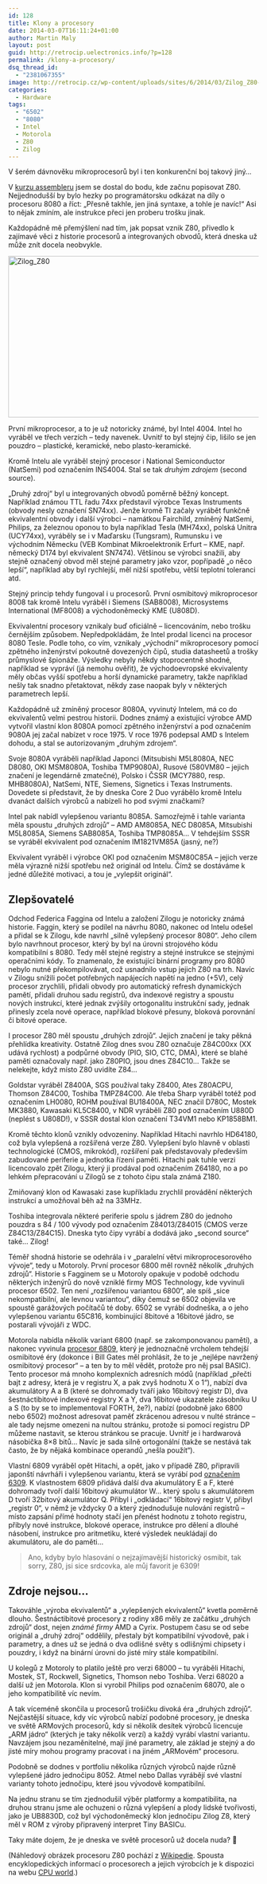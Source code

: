 ```yaml
---
id: 128
title: Klony a procesory
date: 2014-03-07T16:11:24+01:00
author: Martin Maly
layout: post
guid: http://retrocip.uelectronics.info/?p=128
permalink: /klony-a-procesory/
dsq_thread_id:
  - "2381067355"
image: http://retrocip.cz/wp-content/uploads/sites/6/2014/03/Zilog_Z80-588x198.jpg
categories:
  - Hardware
tags:
  - "6502"
  - "8080"
  - Intel
  - Motorola
  - Z80
  - Zilog
---
```

V šerém dávnověku mikroprocesorů byl i ten konkurenční boj takový jiný&#8230;

<!--more-->

V [kurzu assembleru](http://strojak.cz) jsem se dostal do bodu, kde začnu popisovat Z80. Nejjednodušší by bylo hezky po programátorsku odkázat na díly o procesoru 8080 a říct: &#8222;Přesně takhle, jen jiná syntaxe, a tohle je navíc!&#8220; Asi to nějak zmíním, ale instrukce přeci jen proberu trošku jinak.

Každopádně mě přemýšlení nad tím, jak popsat vznik Z80, přivedlo k zajímavé věci z historie procesorů a integrovaných obvodů, která dneska už může znít docela neobvykle.

[<img loading="lazy" class="aligncenter size-full wp-image-129" src="http://retrocip.uelectronics.info/wp-content/uploads/sites/6/2014/03/Zilog_Z80.jpg" alt="Zilog_Z80" width="588" height="324" />](http://retrocip.uelectronics.info/wp-content/uploads/sites/6/2014/03/Zilog_Z80.jpg)

První mikroprocesor, a to je už notoricky známé, byl Intel 4004. Intel ho vyráběl ve třech verzích &#8211; tedy navenek. Uvnitř to byl stejný čip, lišilo se jen pouzdro &#8211; plastické, keramické, nebo plasto-keramické.

Kromě Intelu ale vyráběl stejný procesor i National Semiconductor (NatSemi) pod označením INS4004. Stal se tak _druhým zdrojem_ (second source).

&#8222;Druhý zdroj&#8220; byl u integrovaných obvodů poměrně běžný koncept. Například známou TTL řadu 74xx představil výrobce Texas Instruments (obvody nesly označení SN74xx). Jenže kromě TI začaly vyrábět funkčně ekvivalentní obvody i další výrobci &#8211; namátkou Fairchild, zmíněný NatSemi, Philips, za železnou oponou to byla například Tesla (MH74xx), polská Unitra (UCY74xx), vyráběly se i v Maďarsku (Tungsram), Rumunsku i ve východním Německu (VEB Kombinat Mikroelektronik Erfurt &#8211; KME, např. německý D174 byl ekvivalent SN7474). Většinou se výrobci snažili, aby stejně označený obvod měl stejné parametry jako vzor, popřípadě &#8222;o něco lepší&#8220;, například aby byl rychlejší, měl nižší spotřebu, větší teplotní toleranci atd.

Stejný princip tehdy fungoval i u procesorů. První osmibitový mikroprocesor 8008 tak kromě Intelu vyráběl i Siemens (SAB8008), Microsystems International (MF8008) a východoněmecký KME (U808D).

Ekvivalentní procesory vznikaly buď oficiálně &#8211; licencováním, nebo trošku černějším způsobem. Nepředpokládám, že Intel prodal licenci na procesor 8080 Tesle. Podle toho, co vím, vznikaly &#8222;východní&#8220; mikroprocesory pomocí zpětného inženýrství pokoutně dovezených čipů, studia datasheetů a trošky průmyslové špionáže. Výsledky nebyly někdy stoprocentně shodné, například se vypráví (já nemohu ověřit), že východoevropské ekvivalenty měly občas vyšší spotřebu a horší dynamické parametry, takže například nešly tak snadno přetaktovat, někdy zase naopak byly v některých parametrech lepší.

Každopádně už zmíněný procesor 8080A, vyvinutý Intelem, má co do ekvivalentů velmi pestrou historii. Dodnes známý a existující výrobce AMD vytvořil vlastní klon 8080A pomocí zpětného inženýrství a pod označením 9080A jej začal nabízet v roce 1975. V roce 1976 podepsal AMD s Intelem dohodu, a stal se autorizovaným &#8222;druhým zdrojem&#8220;.

Svoje 8080A vyráběli například Japonci (Mitsubishi M5L8080A, NEC D8080, OKI MSM8080A, Toshiba TMP9080A), Rusové (580VM80 &#8211; jejich značení je legendárně zmatečné), Polsko i ČSSR (MCY7880, resp. MHB8080A), NatSemi, NTE, Siemens, Signetics i Texas Instruments. Dovedete si představit, že by dneska Core 2 Duo vyrábělo kromě Intelu dvanáct dalších výrobců a nabízeli ho pod svými značkami?

Intel pak nabídl vylepšenou variantu 8085A. Samozřejmě i tahle varianta měla spoustu &#8222;druhých zdrojů&#8220; &#8211; AMD AM8085A, NEC D8085A, Mitsubishi M5L8085A, Siemens SAB8085A, Toshiba TMP8085A&#8230; V tehdejším SSSR se vyráběl ekvivalent pod označením IM1821VM85A (jasný, ne?)

Ekvivalent vyráběl i výrobce OKI pod označením MSM80C85A &#8211; jejich verze měla výrazně nižší spotřebu než originál od Intelu. Čímž se dostáváme k jedné důležité motivaci, a tou je &#8222;vylepšit originál&#8220;.

## Zlepšovatelé

Odchod Federica Faggina od Intelu a založení Zilogu je notoricky známá historie. Faggin, který se podílel na návrhu 8080, nakonec od Intelu odešel a přidal se k Zilogu, kde navrhl &#8222;silně vylepšený procesor 8080&#8220;. Jeho cílem bylo navrhnout procesor, který by byl na úrovni strojového kódu kompatibilní s 8080. Tedy měl stejné registry a stejné instrukce se stejnými operačními kódy. To znamenalo, že existující binární programy pro 8080 nebylo nutné překompilovávat, což usnadnilo vstup jejich Z80 na trh. Navíc v Zilogu snížili počet potřebných napájecích napětí na jedno (+5V), celý procesor zrychlili, přidali obvody pro automatický refresh dynamických pamětí, přidali druhou sadu registrů, dva indexové registry a spoustu nových instrukcí, které jednak zvýšily ortogonalitu instrukční sady, jednak přinesly zcela nové operace, například blokové přesuny, bloková porovnání či bitové operace.

I procesor Z80 měl spoustu &#8222;druhých zdrojů&#8220;. Jejich značení je taky pěkná přehlídka kreativity. Ostatně Zilog dnes svou Z80 označuje Z84C00xx (XX udává rychlost) a podpůrné obvody (PIO, SIO, CTC, DMA), které se blahé paměti označovaly např. jako Z80PIO, jsou dnes Z84C10&#8230; Takže se nelekejte, když místo Z80 uvidíte Z84&#8230;

Goldstar vyráběl Z8400A, SGS používal taky Z8400, Ates Z80ACPU, Thomson Z84C00, Toshiba TMPZ84C00. Ale třeba Sharp vyráběl totéž pod označením LH0080, ROHM používal BU18400A, NEC značil D780C, Mostek MK3880, Kawasaki KL5C8400, v NDR vyráběli Z80 pod označením U880D (neplést s U808D!), v SSSR dostal klon označení T34VM1 nebo KP1858BM1.

Kromě těchto klonů vznikly odvozeniny. Například Hitachi navrhlo HD64180, což byla vylepšená a rozšířená verze Z80. Vylepšení bylo hlavně v oblasti technologické (CMOS, mikrokód), rozšíření pak představovaly především zabudované periferie a jednotka řízení paměti. Hitachi pak tuhle verzi licencovalo zpět Zilogu, který ji prodával pod označením Z64180, no a po lehkém přepracování u Zilogů se z tohoto čipu stala známá Z180.

Zmiňovaný klon od Kawasaki zase kupříkladu zrychlil provádění některých instrukcí a umožňoval běh až na 33MHz.

Toshiba integrovala některé periferie spolu s jádrem Z80 do jednoho pouzdra s 84 / 100 vývody pod označením Z84013/Z84015 (CMOS verze Z84C13/Z84C15). Dneska tyto čipy vyrábí a dodává jako &#8222;second source&#8220; také&#8230; Zilog!

Téměř shodná historie se odehrála i v &#8222;paralelní větvi mikroprocesorového vývoje&#8220;, tedy u Motoroly. První procesor 6800 měl rovněž několik &#8222;druhých zdrojů&#8220;. Historie s Fagginem se u Motoroly opakuje v podobě odchodu některých inženýrů do nově vzniklé firmy MOS Technology, kde vyvinuli procesor 6502. Ten není &#8222;rozšířenou variantou 6800&#8220;, ale spíš &#8222;sice nekompatibilní, ale levnou variantou&#8220;, díky čemuž se 6502 objevila ve spoustě garážových počítačů té doby. 6502 se vyrábí dodneška, a o jeho vylepšenou variantu 65C816, kombinující 8bitové a 16bitové jádro, se postarali vývojáři z WDC.

Motorola nabídla několik variant 6800 (např. se zakomponovanou pamětí), a nakonec vyvinula [procesor 6809](http://retrocip.uelectronics.info/posledni-krasavec-osmibitove-ery/ "Poslední krasavec osmibitové éry"), který je jednoznačně vrcholem tehdejší osmibitové éry (dokonce i Bill Gates měl prohlásit, že to je &#8222;nejlépe navržený osmibitový procesor&#8220; &#8211; a ten by to měl vědět, protože pro něj psal BASIC). Tento procesor má mnoho komplexních adresních módů (například &#8222;přečti bajt z adresy, která je v registru X, a pak zvyš hodnotu X o 1&#8220;), nabízí dva akumulátory A a B (které se dohromady tváří jako 16bitový registr D), dva šestnáctibitové indexové registry X a Y, dva 16bitové ukazatele zásobníku U a S (to by se to implementoval FORTH, že?), nabízí (podobně jako 6800 nebo 6502) možnost adresovat paměť zkrácenou adresou v nulté stránce &#8211; ale tady nejsme omezeni na nultou stránku, protože si pomocí registru DP můžeme nastavit, se kterou stránkou se pracuje. Uvnitř je i hardwarová násobička 8&#215;8 bitů&#8230; Navíc je sada silně ortogonální (takže se nestává tak často, že by nějaká kombinace operandů &#8222;nešla použít&#8220;).

Vlastní 6809 vyráběl opět Hitachi, a opět, jako v případě Z80, připravili japonští návrháři i vylepšenou variantu, která se vyrábí pod [označením 6309](http://retrocip.uelectronics.info/6309-vse-je-neoficialni/ "6309: Vše je neoficiální!"). K vlastnostem 6809 přidává další dva akumulátory E a F, které dohromady tvoří další 16bitový akumulátor W&#8230; který spolu s akumulátorem D tvoří 32bitový akumulátor Q. Přibyl i &#8222;odkládací&#8220; 16bitový registr V, přibyl &#8222;registr 0&#8220;, v němž je vždycky 0 a který zjednodušuje nulování registrů &#8211; místo zapsání přímé hodnoty stačí jen přenést hodnotu z tohoto registru, přibyly nové instrukce, blokové operace, instrukce pro dělení a dlouhé násobení, instrukce pro aritmetiku, které výsledek neukládají do akumulátoru, ale do paměti&#8230;

> Ano, kdyby bylo hlasování o nejzajímavější historický osmibit, tak sorry, Z80, jsi sice srdcovka, ale můj favorit je 6309!

## Zdroje nejsou&#8230;

Takováhle &#8222;výroba ekvivalentů&#8220; a &#8222;vylepšených ekvivalentů&#8220; kvetla poměrně dlouho. Šestnáctibitové procesory z rodiny x86 měly ze začátku &#8222;druhých zdrojů&#8220; dost, nejen _známé firmy_ AMD a Cyrix. Postupem času se od sebe originál a &#8222;druhý zdroj&#8220; oddělily, přestaly být kompatibilní vývodově, pak i parametry, a dnes už se jedná o dva odlišné světy s odlišnými chipsety i pouzdry, i když na binární úrovni do jisté míry stále kompatibilní.

U kolegů z Motoroly to platilo ještě pro verzi 68000 &#8211; tu vyráběli Hitachi, Mostek, ST, Rockwell, Signetics, Thomson nebo Toshiba. Verzi 68020 a další už jen Motorola. Klon si vyrobil Philips pod označením 68070, ale o jeho kompatibilitě víc nevím.

A tak víceméně skončila u procesorů trošičku divoká éra &#8222;druhých zdrojů&#8220;. Nejčastější situace, kdy víc výrobců nabízí podobné procesory, je dneska ve světě ARMových procesorů, kdy si několik desítek výrobců licencuje &#8222;ARM jádro&#8220; (kterých je taky několik verzí) a každý vyrábí vlastní variantu. Navzájem jsou nezaměnitelné, mají jiné parametry, ale základ je stejný a do jisté míry mohou programy pracovat i na jiném &#8222;ARMovém&#8220; procesoru.

Podobně se dodnes v portfoliu několika různých výrobců najde různě vylepšené jádro jednočipu 8052. Atmel nebo Dallas vyrábějí své vlastní varianty tohoto jednočipu, které jsou vývodově kompatibilní.

Na jednu stranu se tím zjednodušil výběr platformy a kompatibilita, na druhou stranu jsme ale ochuzeni o různá vylepšení a plody lidské tvořivosti, jako je UB8830D, což byl východoněmecký klon jednočipu Zilog Z8, který měl v ROM z výroby připravený interpret Tiny BASICu.

Taky máte dojem, že je dneska ve světě procesorů už docela nuda? 🙂

(Náhledový obrázek procesoru Z80 pochází z [Wikipedie](http://en.wikipedia.org/wiki/File:Zilog_Z80.jpg). Spousta encyklopedických informací o procesorech a jejich výrobcích je k dispozici na webu [CPU world](http://www.cpu-world.com/CPUs/CPU.html).)